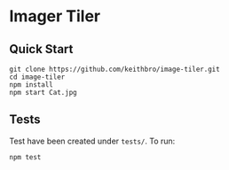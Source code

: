 # Imager Tiler

## Quick Start

````
git clone https://github.com/keithbro/image-tiler.git
cd image-tiler
npm install
npm start Cat.jpg
````

## Tests

Test have been created under `tests/`. To run:

````
npm test
````